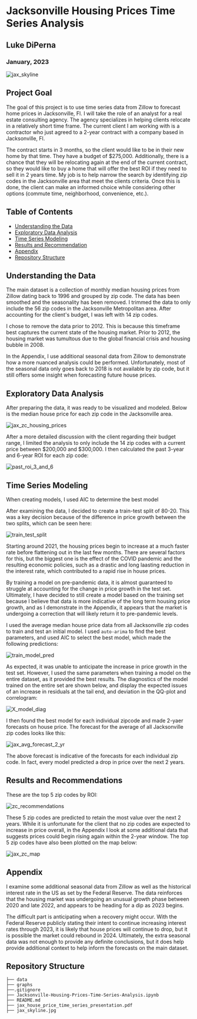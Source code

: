 # Jacksonville Housing Prices Time Series Analysis
## Luke DiPerna
### January, 2023
![jax_skyline](https://github.com/luke-lite/Jacksonville-Housing-Prices-Time-Series-Analysis/blob/b13235d253d31b86c32ed238273c4c6157d5fa03/jax_skyline.jpg)

## Project Goal
The goal of this project is to use time series data from Zillow to forecast home prices in Jacksonville, Fl. I will take the role of an analyst for a real estate consulting agency. The agency specializes in helping clients relocate in a relatively short time frame. The current client I am working with is a contractor who just agreed to a 2-year contract with a company based in Jacksonville, Fl.

The contract starts in 3 months, so the client would like to be in their new home by that time. They have a budget of $275,000. Additionally, there is a chance that they will be relocating again at the end of the current contract, so they would like to buy a home that will offer the best ROI if they need to sell it in 2 years time. My job is to help narrow the search by identifying zip codes in the Jacksonville area that meet the clients criteria. Once this is done, the client can make an informed choice while considering other options (commute time, neighborhood, convenience, etc.).

## Table of Contents

- [Understanding the Data](#Understanding-the-Data)
- [Exploratory Data Analysis](#Exploratory-Data-Analysis)
- [Time Series Modeling](#Time-Series-Modeling)
- [Results and Recommendation](#Results-and-Recommendations)
- [Appendix](#Appendix)
- [Repository Structure](#Repository-Structure)
    
## Understanding the Data

The main dataset is a collection of monthly median housing prices from Zillow dating back to 1996 and grouped by zip code. The data has been smoothed and the seasonality has been removed. I trimmed the data to only include the 56 zip codes in the Jacksonville Metropolitan area. After accounting for the client's budget, I was left with 14 zip codes.

I chose to remove the data prior to 2012. This is because this timeframe best captures the current state of the housing market. Prior to 2012, the housing market was tumultous due to the global financial crisis and housing bubble in 2008.

In the Appendix, I use additional seasonal data from Zillow to demonstrate how a more nuanced analysis could be performed. Unfortunately, most of the seasonal data only goes back to 2018 is not available by zip code, but it still offers some insight when forecasting future house prices.

## Exploratory Data Analysis

After preparing the data, it was ready to be visualized and modeled. Below is the median house price for each zip code in the Jacksonville area.

![jax_zc_housing_prices](https://github.com/luke-lite/Jacksonville-Housing-Prices-Time-Series-Analysis/blob/058bc6633229235e8ea1b4f861c64bb1266a6bfa/graphs/jax_zc_housing_prices.png)

After a more detailed discussion with the client regarding their budget range, I limited the analysis to only include the 14 zip codes with a current price between $200,000 and $300,000. I then calculated the past 3-year and 6-year ROI for each zip code:

![past_roi_3_and_6](https://github.com/luke-lite/Jacksonville-Housing-Prices-Time-Series-Analysis/blob/058bc6633229235e8ea1b4f861c64bb1266a6bfa/graphs/past_roi_3_and_6.png)

## Time Series Modeling

When creating models, I used AIC to determine the best model

After examining the data, I decided to create a train-test split of 80-20. This was a key decision because of the difference in price growth between the two splits, which can be seen here:

![train_test_split](https://github.com/luke-lite/Jacksonville-Housing-Prices-Time-Series-Analysis/blob/d97cda45b1fce6454de41576b0aff01878443de1/graphs/train_test_split.png)

Starting around 2021, the housing prices begin to increase at a much faster rate before flattening out in the last few months. There are several factors for this, but the biggest one is the effect of the COVID pandemic and the resulting economic policies, such as a drastic and long laasting reduction in the interest rate, which contributed to a rapid rise in house prices.

By training a model on pre-pandemic data, it is almost guaranteed to struggle at accounting for the change in price growth in the test set. Ultimately, I have decided to still create a model based on the training set because I believe that data is more indicative of the long term housing price growth, and as I demonstrate in the Appendix, it appears that the market is undergoing a correction that will likely return it to pre-pandemic levels.

I used the average median house price data from all Jacksonville zip codes to train and test an initial model. I used `auto-arima` to find the best parameters, and used AIC to select the best model, which made the following predictions:

![train_model_pred](https://github.com/luke-lite/Jacksonville-Housing-Prices-Time-Series-Analysis/blob/058bc6633229235e8ea1b4f861c64bb1266a6bfa/graphs/train_model_pred.png)

As expected, it was unable to anticipate the increase in price growth in the test set. However, I used the same parameters when training a model on the entire dataset, as it provided the best results. The diagnostics of the model trained on the entire set are shown below, and display the expected issues of an increase in residuals at the tail end, and deviation in the QQ-plot and correlogram:

![X_model_diag](https://github.com/luke-lite/Jacksonville-Housing-Prices-Time-Series-Analysis/blob/058bc6633229235e8ea1b4f861c64bb1266a6bfa/graphs/X_model_diag.png)

I then found the best model for each individual zipcode and made 2-yaer forecasts on house price. The forecast for the average of all Jacksonville zip codes looks like this:

![jax_avg_forecast_2_yr](https://github.com/luke-lite/Jacksonville-Housing-Prices-Time-Series-Analysis/blob/058bc6633229235e8ea1b4f861c64bb1266a6bfa/graphs/jax_avg_forecast_2_yr.png)

The above forecast is indicative of the forecasts for each individual zip code. In fact, every model predicted a drop in price over the next 2 years.

## Results and Recommendations

These are the top 5 zip codes by ROI:

![zc_recommendations](https://github.com/luke-lite/Jacksonville-Housing-Prices-Time-Series-Analysis/blob/058bc6633229235e8ea1b4f861c64bb1266a6bfa/graphs/zc_recommendations.png)

These 5 zip codes are predicted to retain the most value over the next 2 years. While it is unfortunate for the client that no zip codes are expected to increase in price overall, in the Appendix I look at some additional data that suggests prices could begin rising again within the 2-year window. The top 5 zip codes have also been plotted on the map below:

![jax_zc_map](https://github.com/luke-lite/Jacksonville-Housing-Prices-Time-Series-Analysis/blob/058bc6633229235e8ea1b4f861c64bb1266a6bfa/graphs/jax_zc_map.jpg)

## Appendix

I examine some additional seasonal data from Zillow as well as the historical interest rate in the US as set by the Federal Reserve. The data reinforces that the housing market was undergoing an unusual growth phase between 2020 and late 2022, and appears to be heading for a dip as 2023 begins.

The difficult part is anticipating when a recovery might occur. With the Federal Reserve publicly stating their intent to continue increasing interest rates through 2023, it is likely that house prices will continue to drop, but it is possible the market could rebound in 2024. Ultimately, the extra seasonal data was not enough to provide any definite conclusions, but it does help provide additional context to help inform the forecasts on the main dataset.

## Repository Structure
```
├── data
├── graphs
├──.gitignore
├── Jacksonville-Housing-Prices-Time-Series-Analysis.ipynb
├── README.md
├── jax_house_price_time_series_presentation.pdf
├── jax_skyline.jpg
```
